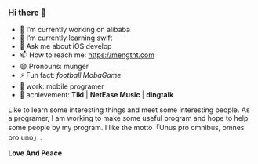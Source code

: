 ### Hi there 👋

- 🔭 I’m currently working on alibaba
- 🌱 I’m currently learning swift
- 💬 Ask me about iOS develop
- 📫 How to reach me: https://mengtnt.com
- 😄 Pronouns: munger
- ⚡  Fun fact: *football*  *MobaGame*
- 💼 work: mobile programer
- 📜 achievement: **Tiki** | **NetEase Music** | **dingtalk**

Like to learn some interesting things and meet some interesting people. As a programer, I am working to make some useful program and hope to help some people by my program. I like the motto「Unus pro omnibus, omnes pro uno」.

**Love And Peace**

<!--
**animeng/animeng** is a ✨ _special_ ✨ repository because its `README.md` (this file) appears on your GitHub profile.

Here are some ideas to get you started:

- 🔭 I’m currently working on ...
- 🌱 I’m currently learning ...
- 👯 I’m looking to collaborate on ...
- 🤔 I’m looking for help with ...
- 💬 Ask me about ...
- 📫 How to reach me: ...
- 😄 Pronouns: ...
- ⚡ Fun fact: ...
-->
